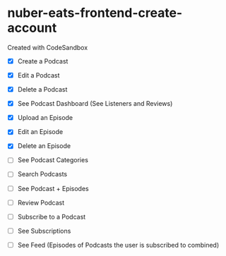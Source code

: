 # nuber-eats-frontend-create-account

Created with CodeSandbox

- [x] Create a Podcast
- [x] Edit a Podcast
- [x] Delete a Podcast
- [x] See Podcast Dashboard (See Listeners and Reviews)
- [x] Upload an Episode
- [x] Edit an Episode
- [x] Delete an Episode

- [ ] See Podcast Categories
- [ ] Search Podcasts
- [ ] See Podcast + Episodes
- [ ] Review Podcast
- [ ] Subscribe to a Podcast
- [ ] See Subscriptions
- [ ] See Feed (Episodes of Podcasts the user is subscribed to combined)
